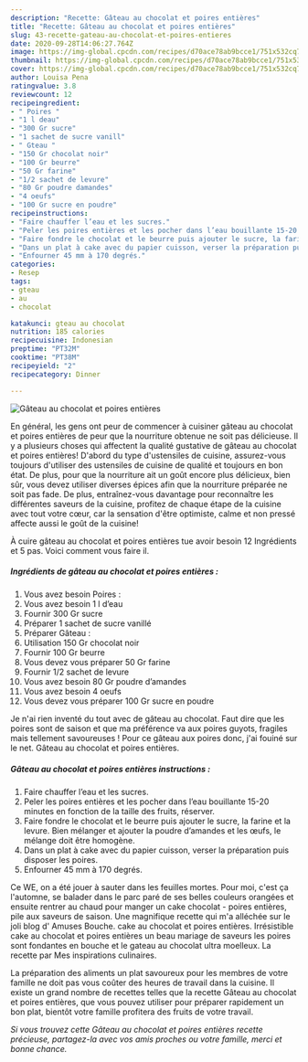 ```yaml
---
description: "Recette: Gâteau au chocolat et poires entières"
title: "Recette: Gâteau au chocolat et poires entières"
slug: 43-recette-gateau-au-chocolat-et-poires-entieres
date: 2020-09-28T14:06:27.764Z
image: https://img-global.cpcdn.com/recipes/d70ace78ab9bcce1/751x532cq70/gateau-au-chocolat-et-poires-entieres-photo-principale-de-la-recette.jpg
thumbnail: https://img-global.cpcdn.com/recipes/d70ace78ab9bcce1/751x532cq70/gateau-au-chocolat-et-poires-entieres-photo-principale-de-la-recette.jpg
cover: https://img-global.cpcdn.com/recipes/d70ace78ab9bcce1/751x532cq70/gateau-au-chocolat-et-poires-entieres-photo-principale-de-la-recette.jpg
author: Louisa Pena
ratingvalue: 3.8
reviewcount: 12
recipeingredient:
- " Poires "
- "1 l deau"
- "300 Gr sucre"
- "1 sachet de sucre vanill"
- " Gteau "
- "150 Gr chocolat noir"
- "100 Gr beurre"
- "50 Gr farine"
- "1/2 sachet de levure"
- "80 Gr poudre damandes"
- "4 oeufs"
- "100 Gr sucre en poudre"
recipeinstructions:
- "Faire chauffer l’eau et les sucres."
- "Peler les poires entières et les pocher dans l’eau bouillante 15-20 minutes en fonction de la taille des fruits, réserver."
- "Faire fondre le chocolat et le beurre puis ajouter le sucre, la farine et la levure. Bien mélanger et ajouter la poudre d’amandes et les œufs, le mélange doit être homogène."
- "Dans un plat à cake avec du papier cuisson, verser la préparation puis disposer les poires."
- "Enfourner 45 mm à 170 degrés."
categories:
- Resep
tags:
- gteau
- au
- chocolat

katakunci: gteau au chocolat 
nutrition: 185 calories
recipecuisine: Indonesian
preptime: "PT32M"
cooktime: "PT38M"
recipeyield: "2"
recipecategory: Dinner

---
```



![Gâteau au chocolat et poires entières](https://img-global.cpcdn.com/recipes/d70ace78ab9bcce1/751x532cq70/gateau-au-chocolat-et-poires-entieres-photo-principale-de-la-recette.jpg)

En général, les gens ont peur de commencer à cuisiner gâteau au chocolat et poires entières de peur que la nourriture obtenue ne soit pas délicieuse. Il y a plusieurs choses qui affectent la qualité gustative de gâteau au chocolat et poires entières! D'abord du type d'ustensiles de cuisine, assurez-vous toujours d'utiliser des ustensiles de cuisine de qualité et toujours en bon état. De plus, pour que la nourriture ait un goût encore plus délicieux, bien sûr, vous devez utiliser diverses épices afin que la nourriture préparée ne soit pas fade. De plus, entraînez-vous davantage pour reconnaître les différentes saveurs de la cuisine, profitez de chaque étape de la cuisine avec tout votre cœur, car la sensation d'être optimiste, calme et non pressé affecte aussi le goût de la cuisine!

<!--inarticleads1-->

À cuire gâteau au chocolat et poires entières tue avoir besoin 12 Ingrédients et 5 pas. Voici comment vous faire il.

##### Ingrédients de gâteau au chocolat et poires entières :

1. Vous avez besoin  Poires :
1. Vous avez besoin 1 l d’eau
1. Fournir 300 Gr sucre
1. Préparer 1 sachet de sucre vanillé
1. Préparer  Gâteau :
1. Utilisation 150 Gr chocolat noir
1. Fournir 100 Gr beurre
1. Vous devez vous préparer 50 Gr farine
1. Fournir 1/2 sachet de levure
1. Vous avez besoin 80 Gr poudre d’amandes
1. Vous avez besoin 4 oeufs
1. Vous devez vous préparer 100 Gr sucre en poudre


Je n&#39;ai rien inventé du tout avec de gâteau au chocolat. Faut dire que les poires sont de saison et que ma préférence va aux poires guyots, fragiles mais tellement savoureuses ! Pour ce gâteau aux poires donc, j&#39;ai fouiné sur le net. Gâteau au chocolat et poires entières. 

<!--inarticleads2-->

##### Gâteau au chocolat et poires entières instructions :

1. Faire chauffer l’eau et les sucres.
1. Peler les poires entières et les pocher dans l’eau bouillante 15-20 minutes en fonction de la taille des fruits, réserver.
1. Faire fondre le chocolat et le beurre puis ajouter le sucre, la farine et la levure. Bien mélanger et ajouter la poudre d’amandes et les œufs, le mélange doit être homogène.
1. Dans un plat à cake avec du papier cuisson, verser la préparation puis disposer les poires.
1. Enfourner 45 mm à 170 degrés.


Ce WE, on a été jouer à sauter dans les feuilles mortes. Pour moi, c&#39;est ça l&#39;automne, se balader dans le parc paré de ses belles couleurs orangées et ensuite rentrer au chaud pour manger un cake chocolat - poires entières, pile aux saveurs de saison. Une magnifique recette qui m&#39;a alléchée sur le joli blog d&#39; Amuses Bouche. cake au chocolat et poires entières. Irrésistible cake au chocolat et poires entières un beau mariage de saveurs les poires sont fondantes en bouche et le gateau au chocolat ultra moelleux. La recette par Mes inspirations culinaires. 

<!--inarticleads1-->

<p>
La préparation des aliments un plat savoureux pour les membres de votre famille ne doit pas vous coûter des heures de travail dans la cuisine. Il existe un grand nombre de recettes telles que la recette Gâteau au chocolat et poires entières, que vous pouvez utiliser pour préparer rapidement un bon plat, bientôt votre famille profitera des fruits de votre travail.
</p>

<p>
<i>Si vous trouvez cette Gâteau au chocolat et poires entières recette précieuse, partagez-la avec vos amis proches ou votre famille, merci et bonne chance.</i>
</p>
